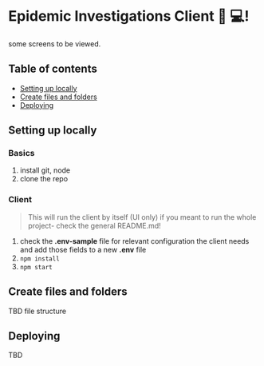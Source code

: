 # Epidemic Investigations Client 🔎 💻!
some screens to be viewed. 

## Table of contents
<!--ts-->
   * [Setting up locally](#setting-up-locally)
   * [Create files and folders](#create-files-and-folders)
   * [Deploying](#deploying)
<!--te-->

## Setting up locally
### Basics
1. install git, node 
2. clone the repo

### Client
> This will run the client by itself (UI only)
> if you meant to run the whole project- check the general README.md!
1. check the **.env-sample** file for relevant configuration the client needs and add those fields to a new **.env** file
2. `npm install` 
3. `npm start`

## Create files and folders
TBD file structure  

## Deploying
TBD
